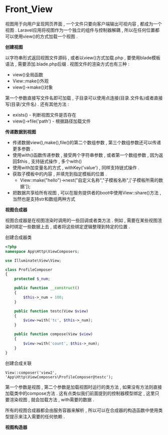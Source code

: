 # Front\_View

视图用于向用户呈现网页界面 , 一个文件只要向客户端输出可视内容 , 都成为一个视图 . Laravel应用将视图作为一个独立的组件与控制器解耦 , 所以在任何位置都可以使用view\(\)的方式加载一个视图 .

**创建视图**

以字符串形式返回视图文件源码 , 或者以view\(\)方式加载.php , 要使用blade模板语法 , 需要添加.blade.php后缀 . 视图文件的渲染方式也有三种 :

* view\(\)全局函数
* View::make\(\)外观
* view\(\)-&gt;make\(\)对象

第一个参数直接写文件名即可加载 , 子目录可以使用点连接\(目录.文件名\)或者直接写\(目录/文件名\) . 还有其他方法 :

* exists\(\) - 判断视图文件是否存在
* view\(\)-&gt;file\('path'\) - 根据路径加载文件

**传递数据到视图**

* 传递数据view\(\),make\(\),file\(\)的第二个数组参数 , 第三个数组参数还可以传递更多参数 . 
* 使用with\(\)函数传递参数 , 接受两个字符串参数 , 或者第一个数组参数 , 因为返回$this , 支持链式操作 , 多个with\(\)
* 使用with加变量名的方式 , withKey\('value'\) , 同样支持链式操作 . 
* 获取子模板中的内容 , 并填充到指定模板的位置 . 
  * View::make\("hello"\)-&gt;nest\("自定义名称","子模板名称",\['子模板所需的数据'\]\);
* 把数据共享给所有视图 , 可以在服务提供者的boot中使用View::share\(\)方法 , 当然也是支持str和数组两种方式

**视图合成器**

视图合成器是在视图渲染时调用的一些回调或者类方法 . 例如 , 需要在某些视图渲染时绑定一些数据上去 , 或者将这些绑定逻辑整理到特定的位置 .

创建合成器类

```php
<?php
namespace App\Http\ViewComposers;

use Illuminate\View\View;

class ProfileComposer
{
    protected $_num;

    public function __construct()
    {
        $this->_num = 100;
    }

    public function testc(View $view)
    {
        $view->with('tc', $this->_num);
    }

    public function compose(View $view)
    {
        $view->with('count', $this->_num);
    }
}
```

创建合成关联

```
View::composer('view2', 'App\Http\ViewComposers\ProfileComposer@testc');
```

第一个参数是视图 , 第二个参数是加载视图时运行的类方法 , 如果没有方法则直接加载类中的compose方法 . 这有点类似我们前面提到的控制器模型绑定 , 这里只要渲染视图 , 就会加载方法 , with需要的数据 . 

所有的视图合成器都会由服务容器来解析 , 所以可以在合成器的构造函数中使用类型提示来注入需要的任何依赖 . 

**视图构造器**

